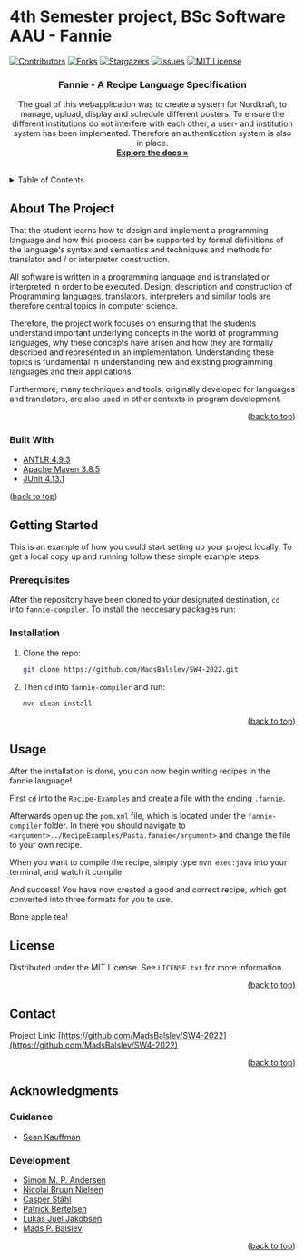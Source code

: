 # 4th Semester project, BSc Software AAU - Fannie

<div id="top"></div>
<!--
*** Thanks for checking out the Best-README-Template. If you have a suggestion
*** that would make this better, please fork the repo and create a pull request
*** or simply open an issue with the tag "enhancement".
*** Don't forget to give the project a star!
*** Thanks again! Now go create something AMAZING! :D
-->



<!-- PROJECT SHIELDS -->
<!--
*** I'm using markdown "reference style" links for readability.
*** Reference links are enclosed in brackets [ ] instead of parentheses ( ).
*** See the bottom of this document for the declaration of the reference variables
*** for contributors-url, forks-url, etc. This is an optional, concise syntax you may use.
*** https://www.markdownguide.org/basic-syntax/#reference-style-links
-->
[![Contributors][contributors-shield]][contributors-url]
[![Forks][forks-shield]][forks-url]
[![Stargazers][stars-shield]][stars-url]
[![Issues][issues-shield]][issues-url]
[![MIT License][license-shield]][license-url]


<h3 align="center">Fannie - A Recipe Language Specification</h3>

  <p align="center">
    The goal of this webapplication was to create a system for Nordkraft, to manage, upload, display and schedule different posters.
To ensure the different institutions do not interfere with each other, a user- and institution system has been implemented.
Therefore an authentication system is also in place.
    <br />
    <a href="https://github.com/MadsBalslev/SW4-2022"><strong>Explore the docs »</strong></a>
    <br />
    <br />
  </p>
</div>



<!-- TABLE OF CONTENTS -->
<details>
  <summary>Table of Contents</summary>
  <ol>
    <li>
      <a href="#about-the-project">About The Project</a>
      <ul>
        <li><a href="#built-with">Built With</a></li>
      </ul>
    </li>
    <li>
      <a href="#getting-started">Getting Started</a>
      <ul>
        <li><a href="#prerequisites">Prerequisites</a></li>
        <li><a href="#installation">Installation</a></li>
      </ul>
    </li>
    <li><a href="#usage">Usage</a></li>
    <li><a href="#license">License</a></li>
    <li><a href="#contact">Contact</a></li>
    <li><a href="#acknowledgments">Acknowledgments</a></li>
  </ol>
</details>



<!-- ABOUT THE PROJECT -->
## About The Project

That the student learns how to design and implement a programming language and how this process can be supported by formal definitions of the language's syntax and semantics and techniques and methods for translator and / or interpreter construction.

All software is written in a programming language and is translated or interpreted in order to be executed. Design, description and construction of Programming languages, translators, interpreters and similar tools are therefore central topics in computer science.

Therefore, the project work focuses on ensuring that the students understand important underlying concepts in the world of programming languages, why these concepts have arisen and how they are formally described and represented in an implementation. Understanding these topics is fundamental in understanding new and existing programming languages and their applications.

Furthermore, many techniques and tools, originally developed for languages and translators, are also used in other contexts in program development.


<p align="right">(<a href="#top">back to top</a>)</p>



### Built With

* [ANTLR 4.9.3](https://www.antlr.org/download.html)
* [Apache Maven 3.8.5](https://maven.apache.org/download.cgi)
* [JUnit 4.13.1](https://mvnrepository.com/artifact/junit/junit/4.13.1)

<p>(<a href="#top">back to top</a>)</p>



<!-- GETTING STARTED -->
## Getting Started

This is an example of how you could start setting up your project locally.
To get a local copy up and running follow these simple example steps.

### Prerequisites
After the repository have been cloned to your designated destination, `cd` into `fannie-compiler`.
To install the neccesary packages run:




### Installation

1. Clone the repo:
   ```sh
   git clone https://github.com/MadsBalslev/SW4-2022.git
   ```
2. Then `cd` into `fannie-compiler` and run:
   ```sh
   mvn clean install
   ```

<p align="right">(<a href="#top">back to top</a>)</p>



<!-- USAGE EXAMPLES -->
## Usage
After the installation is done, you can now begin writing recipes in the fannie language!

First `cd` into the `Recipe-Examples` and create a file with the ending `.fannie`.

Afterwards open up the `pom.xml` file, which is located under the `fannie-compiler` folder.
In there you should navigate to `<argument>../RecipeExamples/Pasta.fannie</argument>` and change the file to your own recipe.

When you want to compile the recipe, simply type `mvn exec:java` into your terminal, and watch it compile.

And success!
You have now created a good and correct recipe, which got converted into three formats for you to use.

Bone apple tea!

<!-- LICENSE -->
## License

Distributed under the MIT License. See `LICENSE.txt` for more information.

<p align="right">(<a href="#top">back to top</a>)</p>



<!-- CONTACT -->
## Contact
Project Link: [https://github.com/MadsBalslev/SW4-2022](https://github.com/MadsBalslev/SW4-2022)

<p align="right">(<a href="#top">back to top</a>)</p>



<!-- ACKNOWLEDGMENTS -->
## Acknowledgments
### Guidance
* [Sean Kauffman](https://vbn.aau.dk/da/persons/151155)

### Development
* [Simon M. P. Andersen](https://github.com/uglenDX)
* [Nicolai Bruun Nielsen](https://github.com/Mightyhaha)
* [Casper Ståhl](https://github.com/CasperStaahl)
* [Patrick Bertelsen](https://github.com/pberte20)
* [Lukas Juel Jakobsen](https://github.com/lugialukas)
* [Mads P. Balslev](https://github.com/MadsBalslev)

<p align="right">(<a href="#top">back to top</a>)</p>



<!-- MARKDOWN LINKS & IMAGES -->
<!-- https://www.markdownguide.org/basic-syntax/#reference-style-links -->
[contributors-shield]: https://img.shields.io/github/contributors/MadsBalslev/SW4-2022.svg?style=for-the-badge
[contributors-url]: https://github.com/MadsBalslev/SW4-2022/graphs/contributors
[forks-shield]: https://img.shields.io/github/forks/MadsBalslev/SW4-2022.svg?style=for-the-badge
[forks-url]: https://github.com/MadsBalslev/SW4-2022/network/members
[stars-shield]: https://img.shields.io/github/stars/MadsBalslev/SW4-2022.svg?style=for-the-badge
[stars-url]: https://github.com/MadsBalslev/SW4-2022/stargazers
[issues-shield]: https://img.shields.io/github/issues/MadsBalslev/SW4-2022.svg?style=for-the-badge
[issues-url]: https://github.com/MadsBalslev/SW4-2022/issues
[license-shield]: https://img.shields.io/github/license/MadsBalslev/SW4-2022.svg?style=for-the-badge
[license-url]: https://github.com/MadsBalslev/SW4-2022/main/LICENSE.txt
[linkedin-shield]: https://img.shields.io/badge/-LinkedIn-black.svg?style=for-the-badge&logo=linkedin&colorB=555
[linkedin-url]: https://linkedin.com/in/linkedin_username
[product-screenshot]: images/screenshot.png
